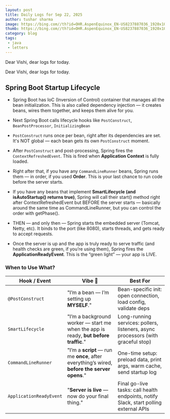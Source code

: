 ```yaml
---
layout: post
title: Daily Logs for Sep 22, 2025 
author: tushar sharma
image: https://bing.com//th?id=OHR.AspenEquinox_EN-US8237887036_1920x1080.jpg&pid=hp&w=437
thumb: https://bing.com//th?id=OHR.AspenEquinox_EN-US8237887036_1920x1080.jpg&pid=hp&w=437
category: blog
tags:
 - java
 - letters
---
```


Dear Vishi, dear logs for today.<!-- truncate_here -->

Dear Vishi, dear logs for today.

## Spring Boot Startup Lifecycle

* Spring Boot has IoC (Inversion of Control) container that manages all the bean initialization. This is also called dependency injection — it creates beans, wires them together, and keeps them alive for you.

* Next Spring Boot calls lifecycle hooks like `PostConstruct`, `BeanPostProcessor`, `InitializingBean`

* `PostConstruct` runs once per bean, right after its dependencies are set. It's NOT global — each bean gets its own `PostConstruct` moment.

* After `PostConstruct` and post-processing, Spring fires the `ContextRefreshedEvent`. This is fired when **Application Context** is fully loaded.

* Right after that, if you have any `CommandLineRunner` beans, Spring runs them — in order, if you used **Order**. This is your last chance to run code before the server starts.

* If you have any beans that implement **SmartLifecycle (and isAutoStartup() returns true)**, Spring will call their start() method right after ContextRefreshedEvent but BEFORE the server starts — basically around the same time as CommandLineRunner, but you can control the order with getPhase().

* THEN — and only then — Spring starts the embedded server (Tomcat, Netty, etc). It binds to the port (like 8080), starts threads, and gets ready to accept requests.

* Once the server is up and the app is truly ready to serve traffic (and health checks are green, if you’re using them), Spring fires the **ApplicationReadyEvent**. This is the “green light” — your app is LIVE.

### When to Use What?

| Hook / Event             | Vibe 💬                                      | Best For                                      |
|--------------------------|----------------------------------------------|-----------------------------------------------|
| `@PostConstruct`         | "I’m a bean — I’m setting up **MYSELF**."     | Bean-specific init: open connection, load config, validate deps |
| `SmartLifecycle`         | "I’m a background worker — start me when the app is ready, **but before traffic**." | Long-running services: pollers, listeners, async processors (with graceful stop) |
| `CommandLineRunner`      | "I’m a **script** — run me **once**, after everything’s wired, **before the server opens**." | One-time setup: preload data, print args, warm cache, send startup log |
| `ApplicationReadyEvent`  | "**Server is live** — now do your final thing." | Final go-live tasks: call health endpoints, notify Slack, start polling external APIs |